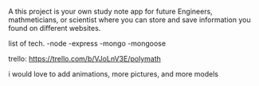 A this project is your own study note app for future Engineers, mathmeticians, or scientist where you can store and save information you found on different websites.

list of tech.
-node
-express
-mongo
-mongoose

trello: https://trello.com/b/VJoLnV3E/polymath

i would love to add animations, more pictures, and more models